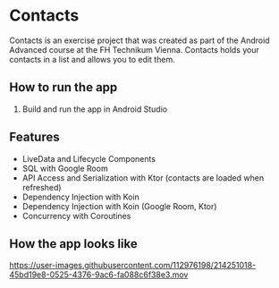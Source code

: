 # Contacts
Contacts is an exercise project that was created as part of the Android Advanced course at the FH Technikum Vienna.
Contacts holds your contacts in a list and allows you to edit them.


## How to run the app
1. Build and run the app in Android Studio

## Features
- LiveData and Lifecycle Components
- SQL with Google Room
- API Access and Serialization with Ktor
    (contacts are loaded when refreshed)
- Dependency Injection with Koin
- Dependency Injection with Koin (Google Room, Ktor)
- Concurrency with Coroutines

## How the app looks like

https://user-images.githubusercontent.com/112976198/214251018-45bd19e8-0525-4376-9ac6-fa088c6f38e3.mov

